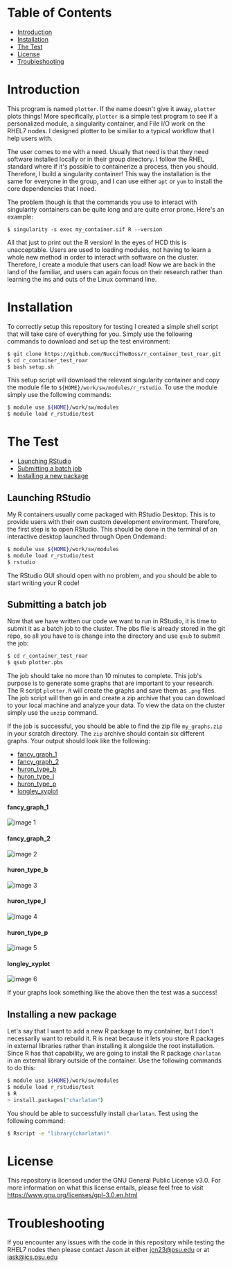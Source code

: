 # Table of Contents
* [Introduction](#introduction)
* [Installation](#installation)
* [The Test](#the-test)
* [License](#license)
* [Troubleshooting](#troubleshooting)

# Introduction
This program is named `plotter`. If the name doesn't give it away, `plotter` plots things! More specifically, `plotter` is a simple test program to see if a personalized module, a singularity container, and File I/O work on the RHEL7 nodes. I designed plotter to be similiar to a typical workflow that I help users with.

The user comes to me with a need. Usually that need is that they need software installed locally or in their group directory. I follow the RHEL standard where if it's possible to containerize a process, then you should. Therefore, I build a singularity container! This way the installation is the same for everyone in the group, and I can use either `apt` or `yum` to install the core dependencies that I need.

The problem though is that the commands you use to interact with singularity containers can be quite long and are quite error prone. Here's an example:

```
$ singularity -s exec my_container.sif R --version
```

All that just to print out the R version! In the eyes of HCD this is unacceptable. Users are used to loading modules, not having to learn a whole new method in order to interact with software on the cluster. Therefore, I create a module that users can load! Now we are back in the land of the familiar, and users can again focus on their research rather than learning the ins and outs of the Linux command line.

# Installation
To correctly setup this repository for testing I created a simple shell script that will take care of everything for you. Simply use the following commands to download and set up the test environment:

```bash
$ git clone https://github.com/NucciTheBoss/r_container_test_roar.git
$ cd r_container_test_roar
$ bash setup.sh
```

This setup script will download the relevant singularity container and copy the module file to `${HOME}/work/sw/modules/r_rstudio`. To use the module simply use the following commands:

```bash
$ module use ${HOME}/work/sw/modules
$ module load r_rstudio/test
```

# The Test

  * [Launching RStudio](#launching-rstudio)
  * [Submitting a batch job](#submitting-a-batch-job)
  * [Installing a new package](#installing-a-new-package)

## Launching RStudio
My R containers usually come packaged with RStudio Desktop. This is to provide users with their own custom development environment. Therefore, the first step is to open RStudio. This should be done in the terminal of an interactive desktop launched through Open Ondemand:

```bash
$ module use ${HOME}/work/sw/modules
$ module load r_rstudio/test
$ rstudio
```

The RStudio GUI should open with no problem, and you should be able to start writing your R code!

## Submitting a batch job
Now that we have written our code we want to run in RStudio, it is time to submit it as a batch job to the cluster. The pbs file is already stored in the git repo, so all you have to is change into the directory and use `qsub` to submit the job:

```bash
$ cd r_container_test_roar
$ qsub plotter.pbs
```

The job should take no more than 10 minutes to complete. This job's purpose is to generate some graphs that are important to your research. The R script `plotter.R` will create the graphs and save them as `.png` files. The job script will then go in and create a zip archive that you can download to your local machine and analyze your data. To view the data on the cluster simply use the `unzip` command.

If the job is successful, you should be able to find the zip file `my_graphs.zip` in your scratch directory. The `zip` archive should contain six different graphs. Your output should look like the following:

* [fancy_graph_1](#fancy_graph_1)
* [fancy_graph_2](#fancy_graph_2)
* [huron_type_b](#huron_type_b)
* [huron_type_l](#huron_type_l)
* [huron_type_p](#huron_type_p)
* [longley_xyplot](#longley_xyplot)

#### fancy_graph_1
![image 1](./share/images/fancy_graph_1.png)

#### fancy_graph_2
![image 2](./share/images/fancy_graph_2.png)

#### huron_type_b
![image 3](./share/images/huron_type_b.png)

#### huron_type_l
![image 4](./share/images/huron_type_l.png)

#### huron_type_p
![image 5](./share/images/huron_type_p.png)

#### longley_xyplot
![image 6](./share/images/longley_xyplot.png)

If your graphs look something like the above then the test was a success!

## Installing a new package
Let's say that I want to add a new R package to my container, but I don't necessarily want to rebuild it. R is neat because it lets you store R packages in external libraries rather than installing it alongside the root installation. Since R has that capability, we are going to install the R package `charlatan` in an external library outside of the container. Use the following commands to do this:

```bash
$ module use ${HOME}/work/sw/modules
$ module load r_rstudio/test
$ R
> install.packages("charlatan")
```

You should be able to successfully install `charlatan`. Test using the following command:

```bash
$ Rscript -e "library(charlatan)"
```

# License
This repository is licensed under the GNU General Public License v3.0. For more information on what this license entails, please feel free to visit https://www.gnu.org/licenses/gpl-3.0.en.html

# Troubleshooting
If you encounter any issues with the code in this repository while testing the RHEL7 nodes then please contact Jason at either jcn23@psu.edu or at iask@ics.psu.edu